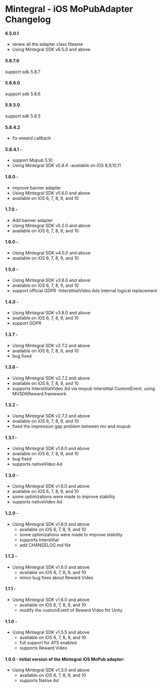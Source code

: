 # Mintegral - iOS MoPubAdapter Changelog


#### 6.5.0.1
- renew all the adapter class fileame
- Using Mintegral SDK v6.5.0 and above

#### 5.8.7.0
support sdk 5.8.7

#### 5.8.6.0
support sdk 5.8.6

#### 5.8.5.0
support sdk 5.8.5

#### 5.8.4.2

- fix reward callback

#### 5.8.4.1 -

- support Mopub 5.10
- Using Mintegral SDK v5.8.4
-available on iOS 8,9,10,11

#### 1.8.0 -
- improve banner adapter
- Using Mintegral SDK v5.6.0 and above
- available on iOS 6, 7, 8, 9, and 10

#### 1.7.0 -
- Add banner adapter
- Using Mintegral SDK v5.2.0 and above
- available on iOS 6, 7, 8, 9, and 10

#### 1.6.0 -
- Using Mintegral SDK v4.0.0 and above
- available on iOS 6, 7, 8, 9, and 10

#### 1.5.0 -
- Using Mintegral SDK v3.8.0 and above
- available on iOS 6, 7, 8, 9, and 10
- support official GDPR
-InterstitialVideo Ads  Internal logical replacement

#### 1.4.0 -
- Using Mintegral SDK v3.8.0 and above
- available on iOS 6, 7, 8, 9, and 10
- support GDPR

#### 1.3.7 -
- Using Mintegral SDK v2.7.2 and above
- available on iOS 6, 7, 8, 9, and 10
- bug fixed

#### 1.3.6 -
- Using Mintegral SDK v2.7.2 and above
- available on iOS 6, 7, 8, 9, and 10
- supports InterstitialVideo Ad via mopub Interstitial CustomEvent, using  MVSDKReward.framework

#### 1.3.2 -
- Using Mintegral SDK v2.7.2 and above
- available on iOS 6, 7, 8, 9, and 10
- fixed the impression gap problem between mv and mopub

#### 1.3.1 -
- Using Mintegral SDK v1.6.0 and above
- available on iOS 6, 7, 8, 9, and 10
- bug fixed
- supports nativeVideo Ad

#### 1.3.0 -
- Using Mintegral SDK v1.6.0 and above
- available on iOS 6, 7, 8, 9, and 10
- some optimizations were made to improve stability
- supports nativeVideo Ad

#### 1.2.0 -
- Using Mintegral SDK v1.6.0 and above
    - available on iOS 6, 7, 8, 9, and 10
    - some optimizations were made to improve stability
    - supports Interstitial
    - add CHANGELOG.md file

#### 1.1.2 - 
- Using Mintegral SDK v1.6.0 and above
    - available on iOS 6, 7, 8, 9, and 10
    - minor bug fixes about Reward Video

#### 1.1.1 - 
- Using Mintegral SDK v1.6.0 and above
    - available on iOS 6, 7, 8, 9, and 10
    - modify the customEvent of Reward Video for Unity

#### 1.1.0 -
- Using Mintegral SDK v1.5.5 and above
    - available on iOS 6, 7, 8, 9, and 10
    - full support for ATS enabled
    - supports Reward Video

#### 1.0.0 - Initial version of the Mintegral iOS MoPub adapter:
- Using Mintegral SDK v1.3.0 and above
    - available on iOS 6, 7, 8, 9, and 10
    - supports Native Ad

